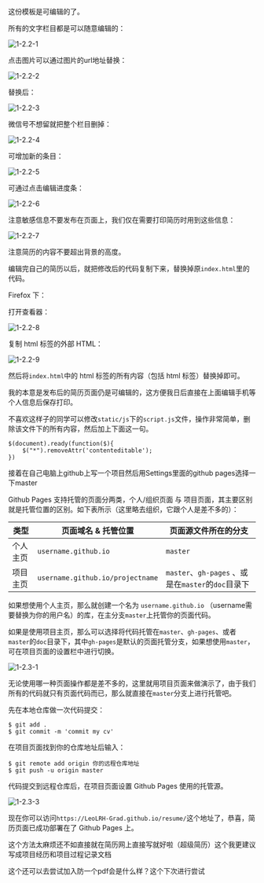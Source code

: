 这份模板是可编辑的了。

所有的文字栏目都是可以随意编辑的：

![1-2.2-1](https://doc.shiyanlou.com/document-uid8834labid2084timestamp1472193804571.png)

点击图片可以通过图片的url地址替换：

![1-2.2-2](https://doc.shiyanlou.com/document-uid8834labid2084timestamp1472193923263.png)

替换后：

![1-2.2-3](https://doc.shiyanlou.com/document-uid8834labid2084timestamp1472193962395.png)

微信号不想留就把整个栏目删掉：

![1-2.2-4](https://doc.shiyanlou.com/document-uid8834labid2084timestamp1472194078738.png)

可增加新的条目：

![1-2.2-5](https://doc.shiyanlou.com/document-uid8834labid2084timestamp1472194174398.png)

可通过点击编辑进度条：

![1-2.2-6](https://doc.shiyanlou.com/document-uid8834labid2084timestamp1472194207572.png)

注意敏感信息不要发布在页面上，我们仅在需要打印简历时用到这些信息：

![1-2.2-7](https://doc.shiyanlou.com/document-uid8834labid2084timestamp1472195222729.png)

注意简历的内容不要超出背景的高度。

编辑完自己的简历以后，就把修改后的代码复制下来，替换掉原`index.html`里的代码。

Firefox 下：

打开查看器：

![1-2.2-8](https://doc.shiyanlou.com/document-uid8834labid2084timestamp1472743591122.png)

复制 html 标签的外部 HTML：

![1-2.2-9](https://doc.shiyanlou.com/document-uid8834labid2084timestamp1472743628808.png)

然后将`index.html`中的 html 标签的所有内容（包括 html 标签）替换掉即可。

我的本意是发布后的简历页面仍是可编辑的，这方便我日后直接在上面编辑手机等个人信息后保存打印。

不喜欢这样子的同学可以修改`static/js`下的`script.js`文件，操作非常简单，删除该文件下的所有内容，然后加上下面这一句。

```
$(document).ready(function($){
    $("*").removeAttr('contenteditable');        
})
```









接着在自己电脑上github上写一个项目然后用Settings里面的github pages选择一下master

Github Pages 支持托管的页面分两类，个人/组织页面 与 项目页面，其主要区别就是托管位置的区别。如下表所示（这里略去组织，它跟个人是差不多的）：

| 类型     | 页面域名 & 托管位置              | 页面源文件所在的分支                               |
| -------- | -------------------------------- | -------------------------------------------------- |
| 个人主页 | `username.github.io`             | `master`                                           |
| 项目主页 | `username.github.io/projectname` | `master`、`gh-pages` 、或是在`master`的`doc`目录下 |

如果想使用个人主页，那么就创建一个名为 `username.github.io` （username需要替换为你的用户名）的库，在主分支`master`上托管你的页面代码。

如果是使用项目主页，那么可以选择将代码托管在`master`、`gh-pages`、或者`master`的`doc`目录下，其中`gh-pages`是默认的页面托管分支，如果想使用`master`，可在项目页面的设置栏中进行切换。

![1-2.3-1](https://doc.shiyanlou.com/document-uid8834labid2084timestamp1472195842571.png)

无论使用哪一种页面操作都是差不多的，这里就用项目页面来做演示了，由于我们所有的代码就只有页面代码而已，那么就直接在`master`分支上进行托管吧。

先在本地仓库做一次代码提交：

```
$ git add .
$ git commit -m 'commit my cv'
```

在项目页面找到你的仓库地址后输入：

```
$ git remote add origin 你的远程仓库地址
$ git push -u origin master
```

代码提交到远程仓库后，在项目页面设置 Github Pages 使用的托管源。

![1-2.3-3](https://doc.shiyanlou.com/document-uid8834labid2084timestamp1472195989896.png)

现在你可以访问`https://LeoLRH-Grad.github.io/resume/`这个地址了，恭喜，简历页面已成功部署在了 Github Pages 上。



这个方法太麻烦还不如直接就在简历网上直接写就好啦（超级简历）这个我更建议写成项目经历和项目过程记录文档

这个还可以去尝试加入防一个pdf会是什么样？这个下次进行尝试

